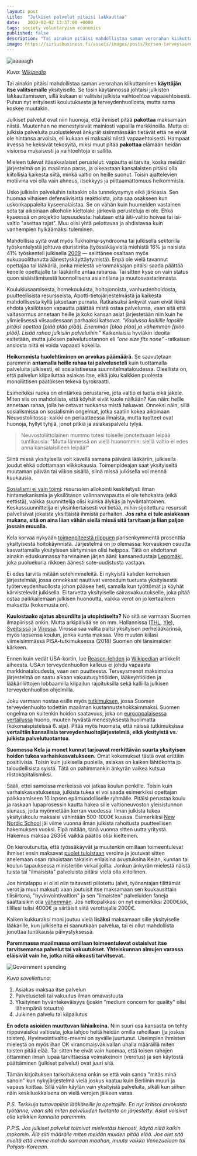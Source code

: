```yaml
---
layout: post
title:  "Julkiset palvelut pitäisi lakkauttaa"
date:   2020-02-02 13:37:00 +0000
tags: society voluntaryism economics
published: false
description: "Tai ainakin pitäisi mahdollistaa saman verorahan kiikuttaminen **käyttäjän itse valitsemalle** yksityiselle."
image: https://siriusbusiness.fi/assets/images/posts/korson-terveysasema.jpg
---
```


![aaaaagh](/assets/images/posts/korson-terveysasema.jpg)

_Kuva: [Wikipedia](https://fi.m.wikipedia.org/wiki/Tiedosto:Korson_terveysasema_-_Metsola_-_Vantaa_-_m.jpg)_

Tai ainakin pitäisi mahdollistaa saman verorahan kiikuttaminen **käyttäjän itse valitsemalle** yksityiselle. Se tosin käytännössä johtaisi julkisten lakkauttamiseen, sillä kukaan ei valitsisi julkista vaihtoehtoa vapaaehtoisesti. Puhun nyt erityisesti koulutuksesta ja terveydenhuollosta, mutta sama koskee muutakin.

Julkiset palvelut ovat niin huonoja, että ihmiset pitää **pakottaa** maksamaan niistä. Muutenhan ne menestyisivät mainiosti vapailla markkinoilla. Mutta ei: julkisia palveluita puolustelevat änkyrät sisimmässään tietävät että ne eivät ole hintansa arvoisia, eli kukaan ei maksaisi niistä vapaaehtoisesti. Hampaat irvessä he keksivät tekosyitä, miksi muut pitää **pakottaa** elämään heidän visionsa mukaisesti ja vaihtoehtoja ei sallita.

Mieleen tulevat itäsaksalaiset perustelut: vapautta ei tarvita, koska meidän järjestelmä on jo maailman paras, ja oikeastaan kansalaisten pitäisi olla kiitollisia kaikesta siitä, minkä valtio on heille suonut. Toisin ajattelevien motiivina voi olla vain ahneus, itsekkyys ja piittaamattomuus heikommista.

Usko julkisiin palveluihin taitaakin olla tunnekysymys eikä järkiasia. Sen huomaa vihaisen defensiivisistä reaktioista, joita saa osakseen kun uskonkappaleita kyseenalaistaa. Se on vähän kuin huumeiden vastainen sota tai aikoinaan alkoholin kieltolaki: järkeviä perusteluja ei ole. Ehkä kyseessä on projektio lapsuudesta: halutaan että äiti-valtio hoivaa tai isi-valtio "asettaa rajat". Muu olisi yhtä pelottavaa ja ahdistavaa kuin vanhempien hylkäämäksi tuleminen.

Mahdollisia syitä ovat myös Tukholma-syndrooma tai julkisella sektorilla työskentelystä johtuva eturistiriita (työssäkäyvistä miehistä 16% ja naisista 41% työskenteli julkisella [2009](https://www.stat.fi/til/tyokay/2009/04/tyokay_2009_04_2011-11-28_kat_001_fi.html) — selittänee osaltaan myös sukupuolittunutta äänestyskäyttäytymistä). Enpä ole vielä tavannut opettajaa tai lääkäriä, jonka mielestä veronmaksajan pitäisi saada päättää kenelle opettajalle tai lääkärille antaa rahansa. Tai sitten kyse on vain status quon sisäistämisestä luonnollisena asiaintilana ja muutosvastarinnasta.

Koulukiusaamisesta, homekouluista, hoitojonoista, vanhustenhoidosta, puutteellisista resursseista, Apotti-tietojärjestelmästä ja kaikesta mahdollisesta kyllä jaksetaan purnata. Ratkaisuksi änkyrät vaan eivät ikinä ehdota yksilötason vapautta päättää mistä ostaa palvelunsa, vaan sitä että valtasormus annetaan heille ja koko kansan asiat järjestetään niin kuin he ylimielisessä viisaudessaan parhaaksi katsovat. *"Koulussa kaikille lapsille pitäisi opettaa [plää plää plää]. Enemmän [plaa plaa] ja vähemmän [plöö plöö]. Lisää rahaa julkisiin palveluihin."* Kaikenlaisia hyviäkin ideoita esitetään, mutta julkisen palvelutuotannon eli *"one size fits none"* -ratkaisun ansiosta niitä ei voida vapaasti kokeilla.

**Heikommista huolehtiminen on arvokas päämäärä.** Se saavutetaan paremmin **antamalla heille rahaa tai palveluseteli** kuin tuottamalla palveluita julkisesti, eli sosialistisessa suunnitelmataloudessa. Oleellista on, että palvelun kilpailuttaa asiakas itse, eikä joku kaikkien puolesta monoliittisen päätöksen tekevä byrokraatti.

Esimerkiksi ruoka on elintärkeä perustarve, jota valtio ei tuota eikä jakele. Miten siis on mahdollista, että köyhät eivät kuole nälkään? Kas näin: heille annetaan rahaa, jolla he ostavat ruokansa mistä haluavat. Onneksi näin, sillä sosialismissa on sosialismin ongelmat, jotka saatiin kokea aikoinaan Neuvostoliitossa: kaikki on periaatteessa ilmaista, mutta tuotteet ovat huonoja, hyllyt tyhjiä, jonot pitkiä ja asiakaspalvelu tylyä.

> Neuvostoliittolainen mummo totesi toiselle jonotettuaan leipää tuntikausia: "Mutta lännessä on vielä huonommin: siellä valtio ei edes anna kansalaisilleen leipää!"

Siinä missä yksityisellä voit kävellä samana päivänä lääkäriin, julkisella joudut ehkä odottamaan viikkokausia. Toimenpideajan saat yksityiseltä muutaman päivän tai viikon sisällä, siinä missä julkisella voi mennä kuukausia.

[Sosialismi ei vain toimi](https://fi.wikipedia.org/wiki/Talouslaskennan_ongelma): resurssien allokointi keskitetysti ilman hintamekanismia ja yksilötason valinnanvapautta ei ole tehokasta (eikä eettistä), vaikka suunnittelija olisi kuinka älykäs ja hyväntahtoinen. Keskussuunnittelija ei yksinkertaisesti *voi* tietää, mihin sijoitettuna resurssit palvelisivat jokaista yksittäistä ihmistä parhaiten. **Jos raha ei tule asiakkaan mukana, sitä on aina liian vähän siellä missä sitä tarvitaan ja liian paljon jossain muualla.**

Kela korvaa nykyään [toimenpiteestä riippuen](https://www.kela.fi/documents/10180/0/Sairaanhoitokorvausten%20taksat%201.1.2020%20%28pdf%29/c6c2c162-16a5-4faf-b38b-4d656cad4693) parisenkymmentä prosenttia yksityisestä hoitokäynnistä. Järjestelmä on jo olemassa: korvauksen osuutta kasvattamalla yksityiseen siirtyminen olisi helppoa. Tätä on ehdottanut ainakin eduskunnassa harvinainen järjen ääni: kansanedustaja [Lepomäki](https://yle.fi/uutiset/3-10095689), joka puoluekuria rikkoen äänesti sote-uudistusta vastaan.

Ei edes tarvita mitään sotehimmeleitä. Ei nykyistä kahden kerroksen järjestelmää, jossa onnekkaat nauttivat veroeduin tuetusta yksityisestä työterveydenhuollosta johon pääsee heti, samalla kun työttömät ja köyhät kärvistelevät julkisella. Ei tarvetta yksityiselle sairasvakuutukselle, joka pitää ostaa paikkailemaan julkisen huonoutta, vaikka verot on jo kertaalleen maksettu (kokemusta on).

**Kuulostaako ajatus absurdilta ja utopistiselta?** No sitä se varmaan Suomen ilmapiirissä onkin. Mutta arkipäivää se on mm. Hollannissa ([THL](https://www.julkari.fi/bitstream/handle/10024/135738/Mallia%20Hollannin%20terveydenhuoltoj%C3%A4rjestelm%C3%A4st%C3%A4.pdf), [Yle](https://yle.fi/uutiset/3-10232480)), [Sveitsissä](https://en.wikipedia.org/wiki/Healthcare_in_Switzerland) ja [Virossa](https://www.haigekassa.ee/en/people/health-care-services/estonian-health-care-system). Virossa saa valita paitsi yksityisen perhelääkärinsä, myös lapsensa koulun, jonka kunta maksaa. Viro muuten kiilasi viimeisimmässä PISA-tutkimuksessa (2018) Suomen ohi länsimaiden kärkeen.

Ennen kuin vedät USA-kortin, lue [Reason-lehden](https://reason.com/2019/08/26/health-care-spending-is-out-of-control/) ja [Wikipedian](https://en.wikipedia.org/wiki/Health_care_in_the_United_States) artikkelit aiheesta. USA:n terveydenhuollon kalleus ei johdu vapaasta markkinataloudesta, vaan sen puutteesta. Terveysmenot maksimoiva järjestelmä on saatu aikaan vakuutusyhtiöiden, lääkeyhtiöiden ja lääkäriliittojen lobbaamilla kilpailun rajoituksilla sekä kalliilla julkisen terveydenhuollon ohjelmilla.

Joku varmaan nostaa esille myös [tutkimuksen](https://www.thelancet.com/journals/lancet/article/PIIS0140-6736%2818%2930994-2/fulltext), jossa Suomen terveydenhuolto todettiin maailman kustannustehokkaimmaksi. Suomen ongelma on kuitenkin hoidon saatavuus, joka on [eurooppalaisessa vertailussa](https://healthpowerhouse.com/media/EHCI-2018/EHCI-2018-index-matrix-A3-sheet.pdf) huono, muuten hyvästä menestyksestä huolimatta (kokonaispisteissä 6. sija). Pitää myös huomata, että näissä tutkimuksissa **vertailtiin kansallisia terveydenhuoltojärjestelmiä, eikä yksityistä vs. julkista palvelutuotantoa**.

**Suomessa Kela ja monet kunnat tarjoavat merkittävän suurta yksityisen hoidon tukea varhaiskasvatukseen.** Omat kokemukset tästä ovat erittäin positiivisia. Toisin kuin julkisella puolella, asiakas on kaiken lähtökohta jo taloudellisista syistä. Tätä on pahimmankin änkyrän vaikea kutsua riistokapitalismiksi.

Sääli, ettei samoissa merkeissä voi jatkaa koulun penkille. Toisin kuin varhaiskasvatuksessa, julkista tukea ei voi saada esimerkiksi opettajan palkkaamiseen 10 lapsen epämuodolliselle ryhmälle. Pitäisi perustaa koulu ja raskaan lupaprosessin kautta hakea sille valtioneuvoston yleisistunnon siunaus, joita myönnetään kerran vuodessa. Ilman julkista tukea yksityiskoulu maksaisi vähintään 500-1000€ kuussa. Esimerkiksi [New Nordic School](https://yle.fi/uutiset/3-10178283) jäi viime vuonna ilman julkista rahoitusta puutteellisen hakemuksen vuoksi. Eipä mitään, tänä vuonna sitten uutta yritystä. Hakemus maksaa 2635€ vaikka päätös olisi kielteinen.

On kieroutunutta, että työssäkäyvät ja muutenkin omillaan toimeentulevat ihmiset ensin maksavat [puolet tuloistaan](https://veroaste.fi) veroina ja joutuvat sitten anelemaan osan rahoistaan takaisin erilaisina avustuksina Kelan, kunnan tai koulun tapauksessa ministeriön virkailijoilta. Jonkun änkyrän mielestä näistä tuista tai "ilmaisista" palveluista pitäisi vielä olla kiitollinen.

Jos hintalappu ei olisi niin taitavasti piilotettu (alvit, työnantajan tilittämät verot ja muut maksut) vaan joutuisit itse maksamaan sen kuukausittain tilisiirtona, "hyvinvointivaltion" ja sen "ilmaisten" palveluiden faneja saattaisikin olla [vähemmän](https://www.hs.fi/kotimaa/art-2000006403887.html). Jos nettopalkkasi on nyt esimerkiksi 2000€/kk, tilillesi tulisi 4000€ ja siirtäisit siitä verottajalle 2000€.

Kaiken kukkuraksi moni joutuu vielä **lisäksi** maksamaan sille yksityiselle lääkärille, kun julkiselta ei saanutkaan palvelua, tai ei ollut mahdollista jonottaa tuntikausia päivystyksessä.

**Paremmassa maailmassa omillaan toimeentulevat ostaisivat itse tarvitsemansa palvelut tai vakuutukset. Yhteiskunnan almujen varassa eläisivät vain he, jotka niitä oikeasti tarvitsevat.**

![Government spending](/assets/images/posts/government-spending.jpg)

_Kuva sovellettuna:_

1. Asiakas maksaa itse palvelun
2. Palveluseteli tai vakuutus ilman omavastuuta
3. Yksityinen hyväntekeväisyys (joskin "medium concern for quality" olisi lähempänä totuutta)
4. Julkinen palvelu tai kilpailutus

**En odota asioiden muuttuvan lähiaikoina.** Niin suuri osa kansasta on tehty riippuvaisiksi valtiosta, joka lahjoo heitä heidän omilla rahoillaan (ja joskus toisten). Hyvinvointivaltio-meemi on syvälle juurtunut. Useimpien ihmisten mielestä on myös ihan OK viranomaisväkivallan uhalla määräillä miten toisten pitää elää. Tai sitten he eivät vain huomaa, että toisen rahojen ottaminen ilman lupaa tarvittaessa voimakeinoin (verotus) ja sen käytöstä päättäminen (julkiset palvelut) ovat juuri sitä.

Tämän kirjoituksen tarkoituksena onkin se että voin sanoa "mitäs minä sanoin" kun nykyjärjestelmä vielä joskus kaatuu kuin Berliinin muuri ja vapaus koittaa. Sillä välin käytän vain yksityisiä palveluita, sikäli kun siihen näin keskiluokkaisena on vielä verojen jälkeen varaa.

_P.S. Terkkuja tuttavapiirin lääkäreille ja opettajille. En nyt kritisoi arvokasta työtänne, vaan sitä miten palveluiden tuotanto on järjestetty. Asiat voisivat olla kaikkien kannalta paremmin._

_P.P.S. Jos julkiset palvelut toimivat mielestäsi hienosti, käytä niitä kaikin mokomin. Älä silti määräile miten meidän muiden pitää elää. Jos olet sitä mieltä että emme mahdu samaan maahan, muuta vaikka Venezuelaan tai Pohjois-Koreaan._
